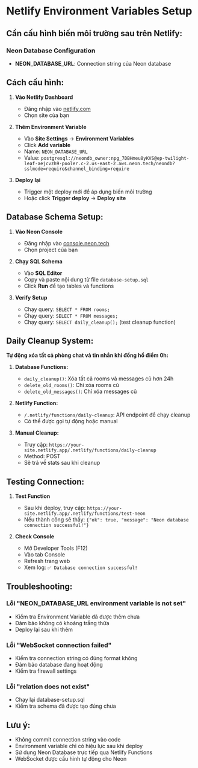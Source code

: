 # Netlify Environment Variables Setup

## Cần cấu hình biến môi trường sau trên Netlify:

### Neon Database Configuration  
- **NEON_DATABASE_URL**: Connection string của Neon database

## Cách cấu hình:

1. **Vào Netlify Dashboard**
   - Đăng nhập vào [netlify.com](https://netlify.com)
   - Chọn site của bạn

2. **Thêm Environment Variable**
   - Vào **Site Settings** → **Environment Variables**
   - Click **Add variable**
   - Name: `NEON_DATABASE_URL`
   - Value: `postgresql://neondb_owner:npg_7DBHmeu8yKVS@ep-twilight-leaf-aejcvzh9-pooler.c-2.us-east-2.aws.neon.tech/neondb?sslmode=require&channel_binding=require`

3. **Deploy lại**
   - Trigger một deploy mới để áp dụng biến môi trường
   - Hoặc click **Trigger deploy** → **Deploy site**

## Database Schema Setup:

1. **Vào Neon Console**
   - Đăng nhập vào [console.neon.tech](https://console.neon.tech)
   - Chọn project của bạn

2. **Chạy SQL Schema**
   - Vào **SQL Editor**
   - Copy và paste nội dung từ file `database-setup.sql`
   - Click **Run** để tạo tables và functions

3. **Verify Setup**
   - Chạy query: `SELECT * FROM rooms;`
   - Chạy query: `SELECT * FROM messages;`
   - Chạy query: `SELECT daily_cleanup();` (test cleanup function)

## Daily Cleanup System:

**Tự động xóa tất cả phòng chat và tin nhắn khi đồng hồ điểm 0h:**

1. **Database Functions:**
   - `daily_cleanup()`: Xóa tất cả rooms và messages cũ hơn 24h
   - `delete_old_rooms()`: Chỉ xóa rooms cũ
   - `delete_old_messages()`: Chỉ xóa messages cũ

2. **Netlify Function:**
   - `/.netlify/functions/daily-cleanup`: API endpoint để chạy cleanup
   - Có thể được gọi tự động hoặc manual

3. **Manual Cleanup:**
   - Truy cập: `https://your-site.netlify.app/.netlify/functions/daily-cleanup`
   - Method: POST
   - Sẽ trả về stats sau khi cleanup

## Testing Connection:

1. **Test Function**
   - Sau khi deploy, truy cập: `https://your-site.netlify.app/.netlify/functions/test-neon`
   - Nếu thành công sẽ thấy: `{"ok": true, "message": "Neon database connection successful!"}`

2. **Check Console**
   - Mở Developer Tools (F12)
   - Vào tab Console
   - Refresh trang web
   - Xem log: `✅ Database connection successful!`

## Troubleshooting:

### Lỗi "NEON_DATABASE_URL environment variable is not set"
- Kiểm tra Environment Variable đã được thêm chưa
- Đảm bảo không có khoảng trắng thừa
- Deploy lại sau khi thêm

### Lỗi "WebSocket connection failed"
- Kiểm tra connection string có đúng format không
- Đảm bảo database đang hoạt động
- Kiểm tra firewall settings

### Lỗi "relation does not exist"
- Chạy lại database-setup.sql
- Kiểm tra schema đã được tạo đúng chưa

## Lưu ý:
- Không commit connection string vào code
- Environment variable chỉ có hiệu lực sau khi deploy
- Sử dụng Neon Database trực tiếp qua Netlify Functions
- WebSocket được cấu hình tự động cho Neon
